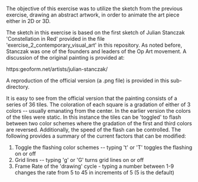 The objective of this exercise was to utilize the sketch from the previous exercise, drawing an abstract artwork, in order to animate the art piece either in 2D or 3D.

The sketch in this exercise is based on the first sketch of Julian Stanczak 'Constellation in Red' provided in the file 'exercise_2_contemporary_visual_art' in this repository. As noted before, Stanczak was one of the founders and leaders of the Op Art movement. A discussion of the original painting is provided at:

https:geoform.net/artists/julian-stanczak/

A reproduction of the official version (a .png file) is provided in this sub-directory.

It is easy to see from the official version that the painting consists of a series of 36 tiles. The coloration of each square is a gradation of either of 3 colors -- usually emanating from the center. In the earlier version the colors of the tiles were static. In this instance the tiles can be 'toggled' to flash between two color schemes where the gradation of the first and third colors are reversed.  Additionally, the speed of the flash can be controlled. The following provides a summary of the current factors that can be modified:

<ol>
<li>Toggle the flashing color schemes -- typing 't' or 'T' toggles the flashing on or off</li>
<li>Grid lines -- typing 'g' or 'G' turns grid lines on or off</li>
<li>Frame Rate of the 'drawing' cycle - typing a number between 1-9 changes the rate from 5 to 45 in increments of 5 (5 is the default)</li>
</ol>
